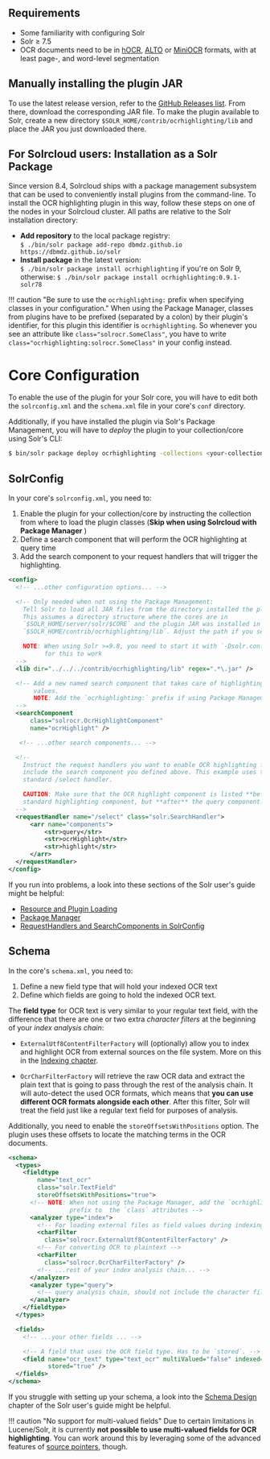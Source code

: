## Requirements
- Some familiarity with configuring Solr
- Solr ≥ 7.5
- OCR documents need to be in [hOCR](formats.md#hocr), [ALTO](formats.md#alto)
  or [MiniOCR](formats.md#miniocr) formats, with at least page-, and word-level
  segmentation

## Manually installing the plugin JAR
To use the latest release version, refer to the [GitHub Releases list](https://github.com/dbmdz/solr-ocrhighlighting/releases). From there, download the corresponding JAR file.
To make the plugin available to Solr, create a new directory `$SOLR_HOME/contrib/ocrhighlighting/lib` and place the JAR you just downloaded there.

## For Solrcloud users: Installation as a Solr Package
Since version 8.4, Solrcloud ships with a package management subsystem that can be used
to conveniently install plugins from the command-line. To install the OCR highlighting
plugin in this way, follow these steps on one of the nodes in
your Solrcloud cluster. All paths are relative to the Solr installation directory:

- **Add repository** to the local package registry:<br>
  `$ ./bin/solr package add-repo dbmdz.github.io https://dbmdz.github.io/solr`
- **Install package** in the latest version:<br>
  `$ ./bin/solr package install ocrhighlighting` if you're on Solr 9, otherwise:
  `$ ./bin/solr package install ocrhighlighting:0.9.1-solr78`

!!! caution "Be sure to use the `ocrhighlighting:` prefix when specifying classes in your configuration."
    When using the Package Manager, classes from plugins have to be prefixed (separated by a colon) by
    their plugin's  identifier, for this plugin this identifier is `ocrhighlighting`. So whenever
    you see an attribute like `class="solrocr.SomeClass"`, you have to write
    `class="ocrhighlighting:solrocr.SomeClass"` in your config instead.

# Core Configuration

To enable the use of the plugin for your Solr core, you will have to edit
both the `solrconfig.xml` and the `schema.xml` file in your core's `conf` directory.

Additionally, if you have installed the plugin via Solr's Package Management, you will
have to *deploy* the plugin to your collection/core using Solr's CLI:

```bash
$ bin/solr package deploy ocrhighlighting -collections <your-collection>
```

## SolrConfig

In your core's `solrconfig.xml`, you need to:

1. Enable the plugin for your collection/core by  instructing the collection from where to
   load the plugin classes (**Skip when using Solrcloud with Package Manager** )
2. Define a search component that will perform the OCR highlighting at query time
3. Add the search component to your request handlers that will trigger the highlighting.


```xml hl_lines="10 16 17 18 33"
<config>
  <!-- ...other configuration options... -->

  <!-- Only needed when not using the Package Management:
    Tell Solr to load all JAR files from the directory installed the plugin to. 
    This assumes a directory structure where the cores are in
    `$SOLR_HOME/server/solr/$CORE` and the plugin JAR was installed in
    `$SOLR_HOME/contrib/ocrhighlighting/lib`. Adjust the path if you setup differs.

    NOTE: When using Solr >=9.8, you need to start it with `-Dsolr.config.lib.enabled=true`
          for this to work
  -->
  <lib dir="../../../contrib/ocrhighlighting/lib" regex=".*\.jar" />

  <!-- Add a new named search component that takes care of highlighting OCR field
       values.
       NOTE: Add the `ocrhighlighting:` prefix if using Package Management.
  -->
  <searchComponent
      class="solrocr.OcrHighlightComponent"
      name="ocrHighlight" />

   <!-- ...other search components... -->

  <!--
    Instruct the request handlers you want to enable OCR highlighting for to
    include the search component you defined above. This example uses the
    standard /select handler.

    CAUTION: Make sure that the OCR highlight component is listed **before** the
    standard highlighting component, but **after** the query component.
  -->
  <requestHandler name="/select" class="solr.SearchHandler">
      <arr name="components">
          <str>query</str>
          <str>ocrHighlight</str>
          <str>highlight</str>
      </arr>
  </requestHandler>
</config>
```

If you run into problems, a look into these sections of the Solr user's guide might be helpful:

- [Resource and Plugin Loading](https://lucene.apache.org/solr/guide/8_1/resource-and-plugin-loading.html)
- [Package Manager](https://solr.apache.org/guide/8_11/package-manager.html)
- [RequestHandlers and SearchComponents in SolrConfig](https://lucene.apache.org/solr/guide/8_1/requesthandlers-and-searchcomponents-in-solrconfig.html)


## Schema

In the core's `schema.xml`, you need to:

1. Define a new field type that will hold your indexed OCR text
2. Define which fields are going to hold the indexed OCR text.

The **field type** for OCR text is very similar to your regular text field, with the
difference that there are one or two extra *character filters* at the beginning of your
*index analysis chain*:

  - `ExternalUtf8ContentFilterFactory` will (optionally) allow you to index and highlight OCR from
    external  sources on the file system. More on this in the [Indexing chapter](./indexing.md).

  - `OcrCharFilterFactory` will retrieve the raw OCR data and extract the plain text that is
    going to pass through the rest of the analysis chain. It will auto-detect the used OCR
    formats, which means that **you can use different OCR formats alongside each other**.
    After this filter, Solr will treat the field just like a regular text field for purposes
    of analysis.

Additionally, you need to enable the `storeOffsetsWithPositions` option. The plugin uses these
offsets to locate the matching terms in the OCR documents.

```xml hl_lines="6 11 12 14 15 29"
<schema>
  <types>
    <fieldtype
        name="text_ocr"
        class="solr.TextField"
        storeOffsetsWithPositions="true">
      <!-- NOTE: When not using the Package Manager, add the `ocrhighlighting:`
                 prefix to  the `class` attributes -->
      <analyzer type="index">
        <!-- For loading external files as field values during indexing -->
        <charFilter
          class="solrocr.ExternalUtf8ContentFilterFactory" />
        <!-- For converting OCR to plaintext -->
        <charFilter
          class="solrocr.OcrCharFilterFactory" />
        <!-- ...rest of your index analysis chain... -->
      </analyzer>
      <analyzer type="query">
        <!-- query analysis chain, should not include the character filters -->
      </analyzer>
    </fieldtype>
  </types>

  <fields>
    <!-- ...your other fields ... -->

    <!-- A field that uses the OCR field type. Has to be `stored`. -->
    <field name="ocr_text" type="text_ocr" multiValued="false" indexed="true"
           stored="true" />
  </fields>
</schema>
```

If you struggle with setting up your schema, a look into the [Schema Design](https://lucene.apache.org/solr/guide/8_1/documents-fields-and-schema-design.html)
chapter of the Solr user's guide might be helpful.

!!! caution "No support for multi-valued fields"
    Due to certain limitations in Lucene/Solr, it is currently **not possible
    to use multi-valued fields for OCR highlighting**. You can work around
    this by leveraging some of the advanced features of [source pointers](./indexing.md),
    though.
